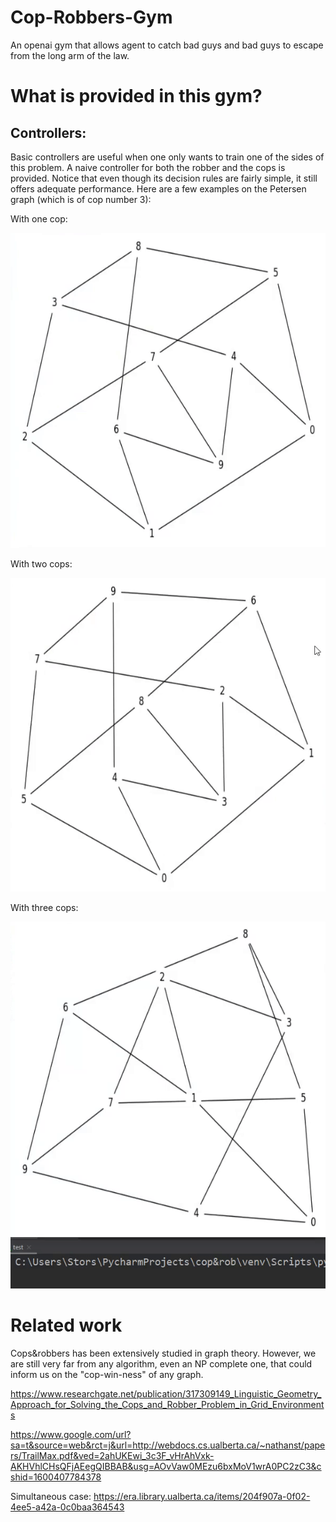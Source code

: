 # Cop-Robbers-Gym
An openai gym that allows agent to catch bad guys and bad guys to escape from the long arm of the law.

# What is provided in this gym?

## Controllers:

Basic controllers are useful when one only wants to train one of the sides of this problem. A naive controller for both 
the robber and the cops is provided. Notice that even though its decision rules are fairly simple, it still offers adequate
performance. Here are a few examples on the Petersen graph (which is of cop number 3):

With one cop:

![gif of robber vs one cop](./gifs/1.gif)

With two cops:
 
![gif of robber vs two cops](./gifs/2.gif)

With three cops:

![gif of robber vs three cops](./gifs/3.gif)

# Related work

Cops&robbers has been extensively studied in graph theory. However, we are still very far from any algorithm, even an NP complete one, that could inform us on the "cop-win-ness" of any graph. 

https://www.researchgate.net/publication/317309149_Linguistic_Geometry_Approach_for_Solving_the_Cops_and_Robber_Problem_in_Grid_Environments 

https://www.google.com/url?sa=t&source=web&rct=j&url=http://webdocs.cs.ualberta.ca/~nathanst/papers/TrailMax.pdf&ved=2ahUKEwi_3c3F_vHrAhVxk-AKHVhlCHsQFjAEegQIBBAB&usg=AOvVaw0MEzu6bxMoV1wrA0PC2zC3&cshid=1600407784378

Simultaneous case: 
https://era.library.ualberta.ca/items/204f907a-0f02-4ee5-a42a-0c0baa364543
